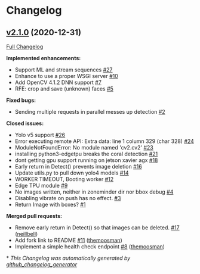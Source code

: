 # Changelog

## [v2.1.0](https://github.com/pliablepixels/mlapi/tree/v2.1.0) (2020-12-31)

[Full Changelog](https://github.com/pliablepixels/mlapi/compare/52262891ef0b5a235c1498889076f3cc17d53b58...v2.1.0)

**Implemented enhancements:**

- Support ML and stream sequences [\#27](https://github.com/pliablepixels/mlapi/issues/27)
- Enhance to use a proper WSGI server [\#10](https://github.com/pliablepixels/mlapi/issues/10)
- Add OpenCV 4.1.2 DNN support [\#7](https://github.com/pliablepixels/mlapi/issues/7)
- RFE: crop and save \(unknown\) faces [\#5](https://github.com/pliablepixels/mlapi/issues/5)

**Fixed bugs:**

- Sending multiple requests in parallel messes up detection [\#2](https://github.com/pliablepixels/mlapi/issues/2)

**Closed issues:**

- Yolo v5 support [\#26](https://github.com/pliablepixels/mlapi/issues/26)
- Error executing remote API: Extra data: line 1 column 329 \(char 328\) [\#24](https://github.com/pliablepixels/mlapi/issues/24)
- ModuleNotFoundError: No module named 'cv2.cv2' [\#23](https://github.com/pliablepixels/mlapi/issues/23)
- installing python3-edgetpu breaks the coral detection [\#21](https://github.com/pliablepixels/mlapi/issues/21)
- dont getting gpu support running on jetson xavier agx [\#18](https://github.com/pliablepixels/mlapi/issues/18)
- Early return in Detect\(\) prevents image deletion [\#16](https://github.com/pliablepixels/mlapi/issues/16)
- Update utils.py to pull down yolo4 models [\#14](https://github.com/pliablepixels/mlapi/issues/14)
- WORKER TIMEOUT, Booting worker [\#12](https://github.com/pliablepixels/mlapi/issues/12)
- Edge TPU module [\#9](https://github.com/pliablepixels/mlapi/issues/9)
- No images written, neither in zoneminder dir nor bbox debug [\#4](https://github.com/pliablepixels/mlapi/issues/4)
- Disabling vibrate on push has no effect. [\#3](https://github.com/pliablepixels/mlapi/issues/3)
- Return Image with boxes?  [\#1](https://github.com/pliablepixels/mlapi/issues/1)

**Merged pull requests:**

- Remove early return in Detect\(\) so that images can be deleted. [\#17](https://github.com/pliablepixels/mlapi/pull/17) ([neillbell](https://github.com/neillbell))
- Add fork link to README [\#11](https://github.com/pliablepixels/mlapi/pull/11) ([themoosman](https://github.com/themoosman))
- Implement a simple health check endpoint [\#8](https://github.com/pliablepixels/mlapi/pull/8) ([themoosman](https://github.com/themoosman))



\* *This Changelog was automatically generated by [github_changelog_generator](https://github.com/github-changelog-generator/github-changelog-generator)*
